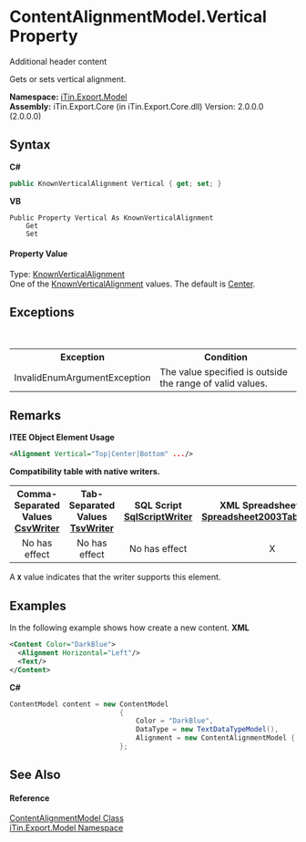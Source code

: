 # ContentAlignmentModel.Vertical Property 
Additional header content 

Gets or sets vertical alignment.

**Namespace:**&nbsp;<a href="N_iTin_Export_Model">iTin.Export.Model</a><br />**Assembly:**&nbsp;iTin.Export.Core (in iTin.Export.Core.dll) Version: 2.0.0.0 (2.0.0.0)

## Syntax

**C#**<br />
``` C#
public KnownVerticalAlignment Vertical { get; set; }
```

**VB**<br />
``` VB
Public Property Vertical As KnownVerticalAlignment
	Get
	Set
```


#### Property Value
Type: <a href="T_iTin_Export_Model_KnownVerticalAlignment">KnownVerticalAlignment</a><br />One of the <a href="T_iTin_Export_Model_KnownVerticalAlignment">KnownVerticalAlignment</a> values. The default is <a href="T_iTin_Export_Model_KnownVerticalAlignment">Center</a>.

## Exceptions
&nbsp;<table><tr><th>Exception</th><th>Condition</th></tr><tr><td>InvalidEnumArgumentException</td><td>The value specified is outside the range of valid values.</td></tr></table>

## Remarks

**ITEE Object Element Usage**<br />
``` XML
<Alignment Vertical="Top|Center|Bottom" .../>
```


<strong>Compatibility table with native writers.</strong><table><tr><th>Comma-Separated Values<br /><a href="T_iTin_Export_Writers_CsvWriter">CsvWriter</a></th><th>Tab-Separated Values<br /><a href="T_iTin_Export_Writers_TsvWriter">TsvWriter</a></th><th>SQL Script<br /><a href="T_iTin_Export_Writers_SqlScriptWriter">SqlScriptWriter</a></th><th>XML Spreadsheet 2003<br /><a href="T_iTin_Export_Writers_Spreadsheet2003TabularWriter">Spreadsheet2003TabularWriter</a></th></tr><tr><td align="center">No has effect</td><td align="center">No has effect</td><td align="center">No has effect</td><td align="center">X</td></tr></table> A <strong>`X`</strong> value indicates that the writer supports this element.


## Examples
In the following example shows how create a new content. 
**XML**<br />
``` XML
<Content Color="DarkBlue">
  <Alignment Horizontal="Left"/>
  <Text/>
</Content>
```

**C#**<br />
``` C#
ContentModel content = new ContentModel
                           {
                               Color = "DarkBlue",
                               DataType = new TextDataTypeModel(),
                               Alignment = new ContentAlignmentModel { Horizontal = KnownHorizontalAlignment.Left }
                           };
```


## See Also


#### Reference
<a href="T_iTin_Export_Model_ContentAlignmentModel">ContentAlignmentModel Class</a><br /><a href="N_iTin_Export_Model">iTin.Export.Model Namespace</a><br />